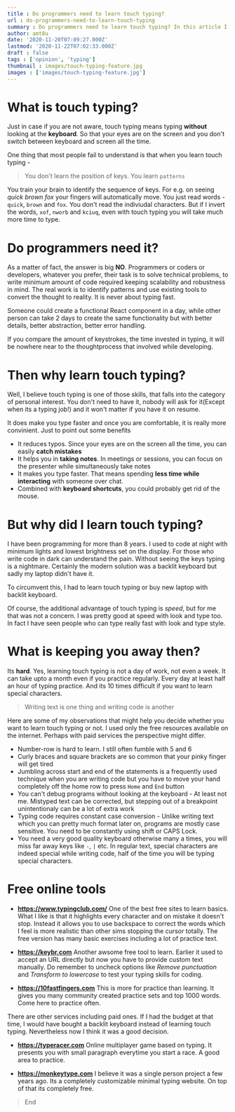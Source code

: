 ```yaml
---
title : Do programmers need to learn touch typing?
url : do-programmers-need-to-learn-touch-typing
summary : Do programmers need to learn touch typing? In this article I will discuss about my experience learning touch typing as a programmer. What are the pros and cons if you want to write code.
author: amt8u
date: '2020-11-20T07:09:27.000Z'
lastmod: '2020-11-22T07:02:33.000Z'
draft : false
tags : ['opinion', 'typing']
thumbnail : images/touch-typing-feature.jpg
images : ['images/touch-typing-feature.jpg']
---
```



# What is touch typing?

Just in case if you are not aware, touch typing means typing **without** looking at the **keyboard**. So that your eyes are on the screen and you don't switch between keyboard and screen all the time.

One thing that most people fail to understand is that when you learn touch typing - 

> You don't learn the position of keys. You learn `patterns`

You train your brain to identify the sequence of keys. For e.g. on seeing *quick brown fox* your fingers will automatically move. You just read words - `quick`, `brown` and `fox`. You don't read the indiviudal characters. But if I invert the words, `xof`,  `nworb` and `kciuq`, even with touch typing you will take much more time to type.

# Do programmers need it?

As a matter of fact, the answer is big **NO**. Programmers or coders or developers, whatever you prefer, their task is to solve technical problems, to write minimum amount of code required keeping scalability and robustness in mind. The real work is to identify patterns and use existing tools to convert the thought to reality. It is never about typing fast.

Someone could create a functional React component in a day, while other person can take 2 days to create the same functionality but with better details, better abstraction, better error handling.

If you compare the amount of keystrokes, the time invested in typing, it will be nowhere near to the thoughtprocess that involved while developing. 

# Then why learn touch typing?
Well, I believe touch typing is one of those skills, that falls into the category of personal interest. You don't need to have it, nobody will ask for it(Except when its a typing job!) and it won't matter if you have it on resume.

It does make you type faster and once you are comfortable, it is really more convinient. Just to point out some benefits

* It reduces typos. Since your eyes are on the screen all the time, you can easily **catch mistakes**
* It helps you in **taking notes**. In meetings or sessions, you can focus on the presenter while simultaneously take notes
* It makes you type faster. That means spending **less time while interacting** with someone over chat. 
* Combined with **keyboard shortcuts**, you could probably get rid of the mouse.

# But why did I learn touch typing?

I have been programming for more than 8 years. I used to code at night with minimum lights and lowest brightness set on the display. For those who write code in dark can understand the pain. Without seeing the keys typing is a nightmare. Certainly the modern solution was a backlit keyboard but sadly my laptop didn't have it.

To circumvent this, I had to learn touch typing or buy new laptop with backlit keyboard. 

Of course, the additional advantage of touch typing is *speed*, but for me that was not a concern. I was pretty good at speed with look and type too. In fact I have seen people who can type really fast with look and type style.

# What is keeping you away then?
Its **hard**. Yes, learning touch typing is not a day of work, not even a week. It can take upto a month even if you practice regularly. Every day at least half an hour of typing practice. And its 10 times difficult if you want to learn special characters. 

> Writing text is one thing and writing code is another

Here are some of my observations that might help you decide whether you want to learn touch typing or not. I used only the free resources available on the internet. Perhaps with paid services the perspective might differ.

* Number-row is hard to learn. I still often fumble with 5 and 6
* Curly braces and square brackets are so common that your pinky finger will get tired
* Jumbling across start and end of the statements is a frequently used technique when you are writing code but you have to move your hand completely off the home row to press `Home` and `End` button
* You can't debug programs without looking at the keyboard - At least not me. Mistyped text can be corrected, but stepping out of a breakpoint unintentionaly can be a lot of extra work
* Typing code requires constant case conversion - Unlike writing text which you can pretty much format later on, programs are mostly case sensitive. You need to be constantly using shift or CAPS Lock. 
* You need a very good quality keyboard otherwise many a times, you will miss far away keys like `-`, `|` etc. In regular text, special characters are indeed special while writing code, half of the time you will be typing special characters.

# Free online tools

* **https://www.typingclub.com/** One of the best free sites to learn basics. What I like is that it highlights every character and on mistake it doesn't stop. Instead it allows you to use backspace to correct the words which I feel is more realistic than other sims stopping the cursor totally. The free version has many basic exercises including a lot of practice text.

* **https://keybr.com** Another awsome free tool to learn. Earlier it used to accept an URL directly but now you have to provide custom text manually. Do remember to uncheck options like *Remove punctuation* and *Transform to lowercase* to test your typing skills for coding.

* **https://10fastfingers.com** This is more for practice than learning. It gives you many community created practice sets and top 1000 words. Come here to practice often.

There are other services including paid ones. If I had the budget at that time, I would have bought a backlit keyboard instead of learning touch typing. Nevertheless now I think it was a good decision.

* **https://typeracer.com** Online multiplayer game based on typing. It presents you with small paragraph everytime you start a race. A good area to practice.

* **https://monkeytype.com** I believe it was a single person project a few years ago. Its a completely customizable minimal typing website. On top of that its completely free.

> End



